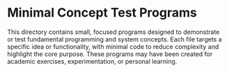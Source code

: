 # Minimal Concept Test Programs
This directory contains small, focused programs designed to demonstrate or test fundamental programming and system concepts. Each file targets a specific idea or functionality, with minimal code to reduce complexity and highlight the core purpose. These programs may have been created for academic exercises, experimentation, or personal learning.
